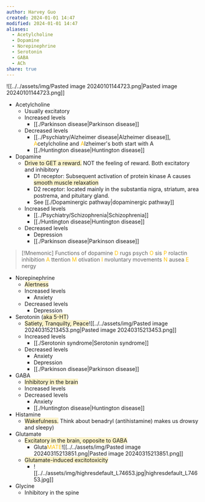 ```yaml
---
author: Harvey Guo
created: 2024-01-01 14:47
modified: 2024-01-01 14:47
aliases:
  - Acetylcholine
  - Dopamine
  - Norepinephrine
  - Serotonin
  - GABA
  - ACh
share: true
---
```

![[../../assets/img/Pasted image 20240101144723.png|Pasted image 20240101144723.png]]
- Acetylcholine
	- Usually excitatory
	- Increased levels
		- [[./Parkinson disease|Parkinson disease]]
	- Decreased levels
		- [[../Psychiatry/Alzheimer disease|Alzheimer disease]], <font color="#ffc000">A</font>cetylcholine and <font color="#ffc000">A</font>lzheimer's both start with A
		- [[./Huntington disease|Huntington disease]]
- Dopamine
	- <span style="background:rgba(240, 200, 0, 0.2)">Drive to GET a reward.</span> NOT the feeling of reward. Both excitatory and inhibitory
		- D1 receptor: Subsequent activation of protein kinase A causes <span style="background:rgba(240, 200, 0, 0.2)">smooth muscle relaxation</span>
		- D2 receptor: located mainly in the substantia nigra, striatum, area postrema, and pituitary gland.
		- See [[./Dopaminergic pathway|dopaminergic pathway]]
	- Increased levels
		- [[../Psychiatry/Schizophrenia|Schizophrenia]]
		- [[./Huntington disease|Huntington disease]]
	- Decreased levels
		- Depression
		- [[./Parkinson disease|Parkinson disease]]

>[!Mnemonic] Functions of dopamine
><font color="#ffc000">D</font> rugs
>psych <font color="#ffc000">O</font> sis
><font color="#ffc000">P</font> rolactin inhibition
><font color="#ffc000">A</font> ttention
><font color="#ffc000">M</font> otivation
><font color="#ffc000">I</font> nvoluntary movements
><font color="#ffc000">N</font> ausea
><font color="#ffc000">E</font> nergy
- Norepinephrine
	- <span style="background:rgba(240, 200, 0, 0.2)">Alertness</span>
	- Increased levels
		- Anxiety
	- Decreased levels
		- Depression
- Serotonin (<span style="background:rgba(240, 200, 0, 0.2)">aka 5-HT</span>)
	- <span style="background:rgba(240, 200, 0, 0.2)">Satiety, Tranquilty, Peace</span>![[../../assets/img/Pasted image 20240315213453.png|Pasted image 20240315213453.png]]
	- Increased levels
		- [[./Serotonin syndrome|Serotonin syndrome]]
	- Decreased levels
		- Anxiety
		- Depression
		- [[./Parkinson disease|Parkinson disease]]
- GABA
	- <span style="background:rgba(240, 200, 0, 0.2)">Inhibitory in the brain</span>
	- Increased levels
	- Decreased levels
		- Anxiety
		- [[./Huntington disease|Huntington disease]]
- Histamine
	- <span style="background:rgba(240, 200, 0, 0.2)">Wakefulness.</span> Think about benadryl (antihistamine) makes us drowsy and sleepy)
- Glutamate
	- <span style="background:rgba(240, 200, 0, 0.2)">Excitatory in the brain, opposite to GABA</span>
		- Gluta<font color="#ffc000">MATE</font>![[../../assets/img/Pasted image 20240315213851.png|Pasted image 20240315213851.png]]
	- <span style="background:rgba(240, 200, 0, 0.2)">Glutamate-induced excitotoxicity</span>
		- ![[../../assets/img/highresdefault_L74653.jpg|highresdefault_L74653.jpg]]
- Glycine
	- Inhibitory in the spine